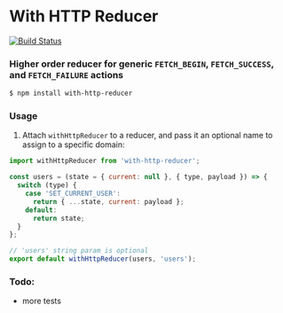 # With HTTP Reducer

[![Build Status](https://travis-ci.org/dankreiger/with-http-reducer.svg?branch=master)](https://travis-ci.org/dankreiger/with-http-reducer)

### Higher order reducer for generic `FETCH_BEGIN`, `FETCH_SUCCESS`, and `FETCH_FAILURE` actions

```sh
$ npm install with-http-reducer
```

### Usage

1. Attach `withHttpReducer` to a reducer, and pass it an optional name to assign to a specific domain:

```js
import withHttpReducer from 'with-http-reducer';

const users = (state = { current: null }, { type, payload }) => {
  switch (type) {
    case 'SET_CURRENT_USER':
      return { ...state, current: payload };
    default:
      return state;
  }
};

// 'users' string param is optional
export default withHttpReducer(users, 'users');
```

### Todo:

- more tests
